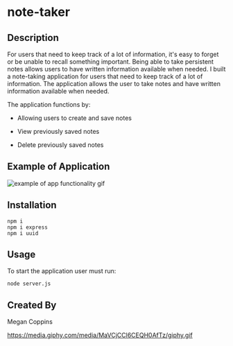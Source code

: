 # note-taker

## Description

For users that need to keep track of a lot of information, it's easy to forget or be unable to recall something important. Being able to take persistent notes allows users to have written information available when needed.
I built a note-taking application for users that need to keep track of a lot of information. The application allows the user to take notes and have written information available when needed. 

The application functions by:

* Allowing users to create and save notes

* View previously saved notes

* Delete previously saved notes

## Example of Application

<img src="https://media.giphy.com/media/MaVCjCCl6CEQH0AfTz/giphy.gif" alt="example of app functionality gif">
 
## Installation

    npm i 
    npm i express
    npm i uuid

## Usage

To start the application user must run:

    node server.js

## Created By

Megan Coppins

https://media.giphy.com/media/MaVCjCCl6CEQH0AfTz/giphy.gif
